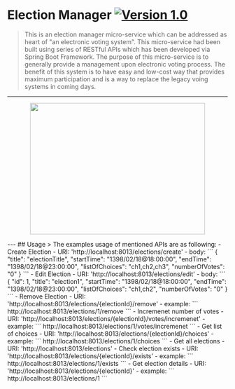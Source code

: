 # Election Manager [![Version 1.0](https://img.shields.io/badge/version-1.0-brightgreen.svg?style=flat&logo=appveyor)](https://github.com/m-hafez/Electronic-Voting/releases/latest) 
> This is an election manager micro-service which can be addressed as heart of "an electronic voting system". This micro-service had been built using series of RESTful APIs which has been developed via Spring Boot Framework. The purpose of this micro-service is to generally provide a management upon electronic voting process. The benefit of this system is to have easy and low-cost way that provides maximum participation and is a way to replace the legacy voing systems in coming days.
---
<p align="center">
  <img width="400" height="300" src="https://cdn.xdevelop.ir/img/projects/restful/Electronic_Voting.png">
</p>
---
## Usage
> The examples usage of mentioned APIs are as following:
- Create Election
  - URI: 'http://localhost:8013/elections/create'
    - body:
    ```
    {
      "title": "electionTitle",
      "startTime": "1398/02/18@18:00:00",
      "endTime": "1398/02/18@23:00:00",
      "listOfChoices": "ch1,ch2,ch3",
      "numberOfVotes": "0"
    }
    ```
- Edit Election
  - URI: 'http://localhost:8013/elections/edit'
    - body:
    ```
    {
        "id": 1,
        "title": "election1",
        "startTime": "1398/02/18@18:00:00",
        "endTime": "1398/02/18@23:00:00",
        "listOfChoices": "ch1,ch2",
        "numberOfVotes": "0"
    }
    ```
- Remove Election
  - URI: 'http://localhost:8013/elections/{electionId}/remove'
    - example:
    ```
    http://localhost:8013/elections/1/remove
    ``` 
- Incremenet number of votes
  - URI: 'http://localhost:8013/elections/{electionId}/votes/incremenet'
    - example:
    ```
    http://localhost:8013/elections/1/votes/incremenet
    ```
- Get list of choices
  - URI: 'http://localhost:8013/elections/{electionId}/choices'
    - example:
    ```
    http://localhost:8013/elections/1/choices
    ```
- Get all elections
  - URI: 'http://localhost:8013/elections'
- Check election exists
  - URI: 'http://localhost:8013/elections/{electionId}/exists'
    - example:
    ```
    http://localhost:8013/elections/1/exists
    ```
- Get election details
  - URI: 'http://localhost:8013/elections/{electionId}'
    - example:
    ```
    http://localhost:8013/elections/1
    ```  

